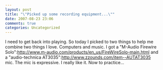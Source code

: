 ```yaml
---
layout: post
title: "\"Picked up some recording equipment...\""
date: 2007-08-23 23:06
comments: true
categories: Uncategorized
---
```

I need to get back into playing. So today I picked to two things to help me combine two things I love. Computers and music. I got a "M-Audio Firewire Solo":http://www.m-audio.com/products/en_us/FireWireSolo-main.html and a "audio-technica AT3035":http://www.zzounds.com/item--AUTAT3035 mic. The mic is expressive. I really like it. Now to practice...
